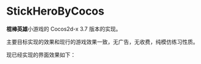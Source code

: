 # StickHeroByCocos

<b>棍棒英雄</b>小游戏的 Cocos2d-x 3.7 版本的实现。

主要目标实现的效果和现行的游戏效果一致，无广告，无收费，纯模仿练习性质。

现已经实现的界面效果如下：
